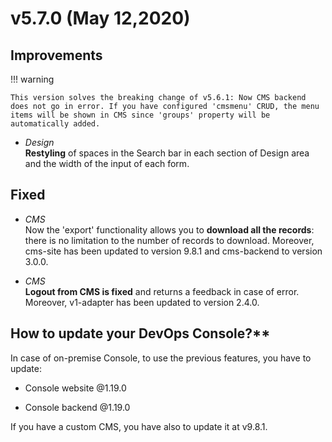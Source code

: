# v5.7.0 (May 12,2020)

## Improvements

!!! warning

    This version solves the breaking change of v5.6.1: Now CMS backend does not go in error. If you have configured 'cmsmenu' CRUD, the menu items will be shown in CMS since 'groups' property will be automatically added.

* *Design*       
  **Restyling** of spaces in the Search bar in each section of Design area and the width of the input of each form.

## Fixed

* *CMS*     
  Now the 'export' functionality allows you to **download all the records**: there is no limitation to the number of records to download. Moreover, cms-site has been updated to version 9.8.1 and cms-backend to version 3.0.0.

* *CMS*     
  **Logout from CMS is fixed** and returns a feedback in case of error. Moreover, v1-adapter has been updated to version 2.4.0.

## How to update your DevOps Console?**

In case of on-premise Console, to use the previous features, you have to update:  

* Console website @1.19.0

* Console backend @1.19.0

If you have a custom CMS, you have also to update it at v9.8.1.